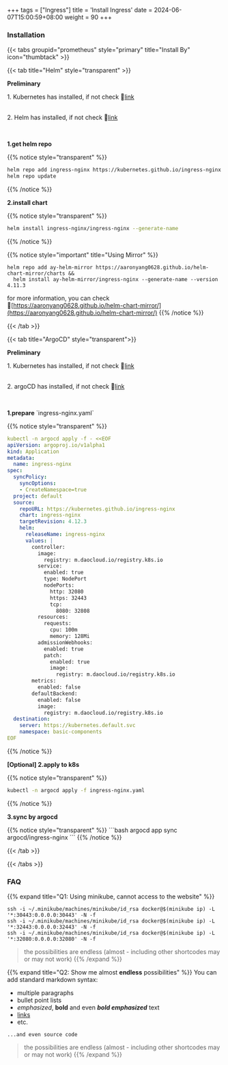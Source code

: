 +++
tags = ["Ingress"]
title = 'Install Ingress'
date = 2024-06-07T15:00:59+08:00
weight = 90
+++


### Installation

{{< tabs groupid="prometheus" style="primary" title="Install By" icon="thumbtack" >}}

{{< tab title="Helm" style="transparent" >}}
  <p> <b>Preliminary </b></p>
  1. Kubernetes has installed, if not check 🔗<a href="/docs/argo/argo-cd/install_argocd/index.html" target="_blank">link</a> </p></br>
  2. Helm has installed, if not check 🔗<a href="/docs/argo/argo-cd/install_argocd/index.html" target="_blank">link</a> </p></br>

  <p> <b>1.get helm repo </b></p>

  {{% notice style="transparent" %}}
  ```bash
  helm repo add ingress-nginx https://kubernetes.github.io/ingress-nginx
  helm repo update
  ```
  {{% /notice %}}

  <p> <b>2.install chart </b></p>

  {{% notice style="transparent" %}}
  ```bash
  helm install ingress-nginx/ingress-nginx --generate-name
  ```
  {{% /notice %}}

  {{% notice style="important" title="Using Mirror" %}} 
  ```shell
  helm repo add ay-helm-mirror https://aaronyang0628.github.io/helm-chart-mirror/charts &&
    helm install ay-helm-mirror/ingress-nginx --generate-name --version 4.11.3
  ```
  for more information, you can check 🔗[https://aaronyang0628.github.io/helm-chart-mirror/](https://aaronyang0628.github.io/helm-chart-mirror/)
  {{% /notice %}}

{{< /tab >}}

{{< tab title="ArgoCD" style="transparent">}}
  <p> <b>Preliminary </b></p>
  1. Kubernetes has installed, if not check 🔗<a href="/docs/argo/argo-cd/install_argocd/index.html" target="_blank">link</a> </p></br>
  2. argoCD has installed, if not check 🔗<a href="/docs/argo/argo-cd/install_argocd/index.html" target="_blank">link</a> </p></br>

  <p> <b>1.prepare</b> `ingress-nginx.yaml` </p>

  {{% notice style="transparent" %}}
  ```yaml
  kubectl -n argocd apply -f - <<EOF
  apiVersion: argoproj.io/v1alpha1
  kind: Application
  metadata:
    name: ingress-nginx
  spec:
    syncPolicy:
      syncOptions:
      - CreateNamespace=true
    project: default
    source:
      repoURL: https://kubernetes.github.io/ingress-nginx
      chart: ingress-nginx
      targetRevision: 4.12.3
      helm:
        releaseName: ingress-nginx
        values: |
          controller:
            image:
              registry: m.daocloud.io/registry.k8s.io
            service:
              enabled: true
              type: NodePort
              nodePorts:
                http: 32080
                https: 32443
                tcp:
                  8080: 32808
            resources:
              requests:
                cpu: 100m
                memory: 128Mi
            admissionWebhooks:
              enabled: true
              patch:
                enabled: true
                image:
                  registry: m.daocloud.io/registry.k8s.io
          metrics:
            enabled: false
          defaultBackend:
            enabled: false
            image:
              registry: m.daocloud.io/registry.k8s.io
    destination:
      server: https://kubernetes.default.svc
      namespace: basic-components
  EOF
  ```
  {{% /notice %}}


  <p> <b><a>[Optional]</a> 2.apply to k8s</b></p>

  {{% notice style="transparent" %}}
  ```bash
  kubectl -n argocd apply -f ingress-nginx.yaml
  ```
 {{% /notice %}}

  <p> <b>3.sync by argocd</b></p>
  {{% notice style="transparent" %}}
  ```bash
  argocd app sync argocd/ingress-nginx
  ```
 {{% /notice %}}

{{< /tab >}}



{{< /tabs >}}



### FAQ

{{% expand title="Q1: Using minikube, cannot access to the website" %}}


```plaintext
ssh -i ~/.minikube/machines/minikube/id_rsa docker@$(minikube ip) -L '*:30443:0.0.0.0:30443' -N -f
ssh -i ~/.minikube/machines/minikube/id_rsa docker@$(minikube ip) -L '*:32443:0.0.0.0:32443' -N -f
ssh -i ~/.minikube/machines/minikube/id_rsa docker@$(minikube ip) -L '*:32080:0.0.0.0:32080' -N -f
```

> the possibilities are endless (almost - including other shortcodes may or may not work)
{{% /expand %}}


{{% expand title="Q2: Show me almost **endless** possibilities" %}}
You can add standard markdown syntax:

- multiple paragraphs
- bullet point lists
- _emphasized_, **bold** and even **_bold emphasized_** text
- [links](https://example.com)
- etc.

```plaintext
...and even source code
```

> the possibilities are endless (almost - including other shortcodes may or may not work)
{{% /expand %}}